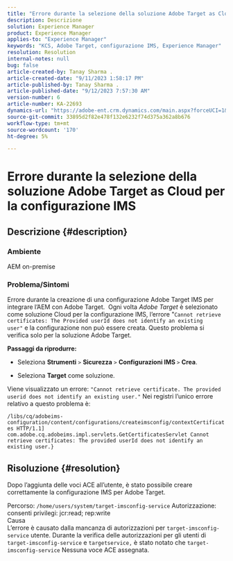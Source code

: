 ```yaml
---
title: "Errore durante la selezione della soluzione Adobe Target as Cloud per la configurazione IMS"
description: Descrizione
solution: Experience Manager
product: Experience Manager
applies-to: "Experience Manager"
keywords: "KCS, Adobe Target, configurazione IMS, Experience Manager"
resolution: Resolution
internal-notes: null
bug: false
article-created-by: Tanay Sharma .
article-created-date: "9/11/2023 1:58:17 PM"
article-published-by: Tanay Sharma .
article-published-date: "9/12/2023 7:57:30 AM"
version-number: 6
article-number: KA-22693
dynamics-url: "https://adobe-ent.crm.dynamics.com/main.aspx?forceUCI=1&pagetype=entityrecord&etn=knowledgearticle&id=c21b8b3d-ab50-ee11-be6f-6045bd006295"
source-git-commit: 33895d2f82e478f132e6232f74d375a362a8b676
workflow-type: tm+mt
source-wordcount: '170'
ht-degree: 5%

---
```


# Errore durante la selezione della soluzione Adobe Target as Cloud per la configurazione IMS

## Descrizione {#description}


### Ambiente

AEM on-premise

### Problema/Sintomi

Errore durante la creazione di una configurazione Adobe Target IMS per integrare l’AEM con Adobe Target.  Ogni volta *Adobe Target* è selezionato come soluzione Cloud per la configurazione IMS, l’errore &quot;`Cannot retrieve certificates: The Provided userId does not identify an existing user"` e la configurazione non può essere creata. Questo problema si verifica solo per la soluzione Adobe Target.



<b>Passaggi da riprodurre:</b>

- Seleziona <b>Strumenti</b> `>`  <b>Sicurezza</b> `>`  <b>Configurazioni IMS </b>`>`  <b>Crea</b>.


- Seleziona <b>Target</b> come soluzione.


Viene visualizzato un errore: `"Cannot retrieve certificate. The provided userid does not identify an existing user."` Nei registri l’unico errore relativo a questo problema è:

`/libs/cq/adobeims-configuration/content/configurations/createimsconfig/contextCertificates HTTP/1.1]  com.adobe.cq.adobeims.impl.servlets.GetCertificatesServlet Cannot retrieve certificates: The provided userId does not identify an existing user.}`


## Risoluzione {#resolution}


Dopo l’aggiunta delle voci ACE all’utente, è stato possibile creare correttamente la configurazione IMS per Adobe Target.

Percorso: `/home/users/system/target-imsconfig-service` Autorizzazione: consenti privilegi: jcr:read; rep:write
<br>Causa<br>
L’errore è causato dalla mancanza di autorizzazioni per `target-imsconfig-service` utente. Durante la verifica delle autorizzazioni per gli utenti di `target-imsconfig-service` e `targetservice,` è stato notato che `target-imsconfig-service` Nessuna voce ACE assegnata.
